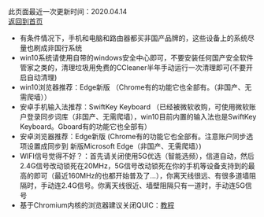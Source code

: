 此页面最近一次更新时间：2020.04.14        
[返回到首页](https://clashopenwrt.github.io/website/)        

* 有条件情况下，手机和电脑和路由器都买非国产品牌的，这些设备上的系统尽量也刷成非国行系统                   
* win10系统请使用自带的windows安全中心即可，不要安装任何国产安全软件管家之类的，清理垃圾用免费的CCleaner半年手动运行一次清理即可(不要开启自动清理)      
* win10浏览器推荐：Edge新版 （Chrome有的功能它也全部有。（非国产、无需爬墙））                 
* 安卓手机输入法推荐：SwiftKey Keyboard （已经被微软收购，可使用微软账户登录同步词库（非国产、无需爬墙），win10目前内置的输入法也是SwiftKey Keyboard。Gboard有的功能它也全部有）    
* 安卓浏览器推荐：Edge新版 (Chrome有的功能它也全部有。注意账户同步选项设置成同步到 新版Microsoft Edge（非国产、无需爬墙）)                
* WIFI信号觉得不好？：首先请关闭使用5G优选（智能选频），信道自动，然后2.4G信号改动锁死在20MHz，5G信号改动锁死在你的手机等设备支持到的最高的即可（最近160MHz的也都开始普及了...），你离天线很远、有很多道墙阻隔时，手动连2.4G信号。你离天线很近、墙壁阻隔只有一道时，手动连5G信号                 
* 基于Chromium内核的浏览器建议关闭QUIC：[教程](https://www.echoteen.com/turnoff-quic.html)               

